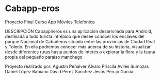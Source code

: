 # Cabapp-eros
Proyecto Final Curso App Móviles Telefónica

DESCRIPCIÓN
Cabappñeros es una aplicación desarrollada para Android, destinada a todo turista
intrépido que desee conocer los enclaves del parque Nacional de Cabañeros situado
entre las provincias de Ciudad Real y Toledo. En ella podremos conocer más acerca
de su historia, visualizar desde diferentes rutas hasta puntos de interés o explorar la flora
y la fauna propia del pequeño paraíso manchego

Proyecto realizado por:
Agustín Peñalver Älvaro
Priscila Avilés Sumozas
Daniel López Babiano
David Pérez Sánchez
Jesús Perujo García
